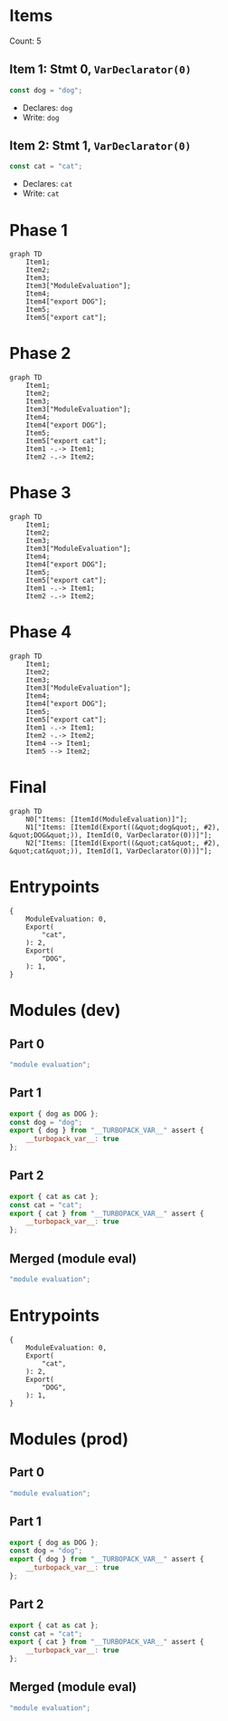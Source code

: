 # Items

Count: 5

## Item 1: Stmt 0, `VarDeclarator(0)`

```js
const dog = "dog";

```

- Declares: `dog`
- Write: `dog`

## Item 2: Stmt 1, `VarDeclarator(0)`

```js
const cat = "cat";

```

- Declares: `cat`
- Write: `cat`

# Phase 1
```mermaid
graph TD
    Item1;
    Item2;
    Item3;
    Item3["ModuleEvaluation"];
    Item4;
    Item4["export DOG"];
    Item5;
    Item5["export cat"];
```
# Phase 2
```mermaid
graph TD
    Item1;
    Item2;
    Item3;
    Item3["ModuleEvaluation"];
    Item4;
    Item4["export DOG"];
    Item5;
    Item5["export cat"];
    Item1 -.-> Item1;
    Item2 -.-> Item2;
```
# Phase 3
```mermaid
graph TD
    Item1;
    Item2;
    Item3;
    Item3["ModuleEvaluation"];
    Item4;
    Item4["export DOG"];
    Item5;
    Item5["export cat"];
    Item1 -.-> Item1;
    Item2 -.-> Item2;
```
# Phase 4
```mermaid
graph TD
    Item1;
    Item2;
    Item3;
    Item3["ModuleEvaluation"];
    Item4;
    Item4["export DOG"];
    Item5;
    Item5["export cat"];
    Item1 -.-> Item1;
    Item2 -.-> Item2;
    Item4 --> Item1;
    Item5 --> Item2;
```
# Final
```mermaid
graph TD
    N0["Items: [ItemId(ModuleEvaluation)]"];
    N1["Items: [ItemId(Export((&quot;dog&quot;, #2), &quot;DOG&quot;)), ItemId(0, VarDeclarator(0))]"];
    N2["Items: [ItemId(Export((&quot;cat&quot;, #2), &quot;cat&quot;)), ItemId(1, VarDeclarator(0))]"];
```
# Entrypoints

```
{
    ModuleEvaluation: 0,
    Export(
        "cat",
    ): 2,
    Export(
        "DOG",
    ): 1,
}
```


# Modules (dev)
## Part 0
```js
"module evaluation";

```
## Part 1
```js
export { dog as DOG };
const dog = "dog";
export { dog } from "__TURBOPACK_VAR__" assert {
    __turbopack_var__: true
};

```
## Part 2
```js
export { cat as cat };
const cat = "cat";
export { cat } from "__TURBOPACK_VAR__" assert {
    __turbopack_var__: true
};

```
## Merged (module eval)
```js
"module evaluation";

```
# Entrypoints

```
{
    ModuleEvaluation: 0,
    Export(
        "cat",
    ): 2,
    Export(
        "DOG",
    ): 1,
}
```


# Modules (prod)
## Part 0
```js
"module evaluation";

```
## Part 1
```js
export { dog as DOG };
const dog = "dog";
export { dog } from "__TURBOPACK_VAR__" assert {
    __turbopack_var__: true
};

```
## Part 2
```js
export { cat as cat };
const cat = "cat";
export { cat } from "__TURBOPACK_VAR__" assert {
    __turbopack_var__: true
};

```
## Merged (module eval)
```js
"module evaluation";

```
